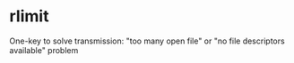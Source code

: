 # rlimit
One-key to solve transmission: "too many open file" or "no file descriptors available" problem
